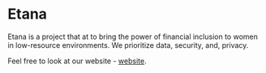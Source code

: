 # Etana

Etana is a project that  at to bring the power of financial inclusion to women in low-resource environments. We prioritize data, security, and, privacy.

Feel free to look at our website -  [website](https:www.etana.us).
